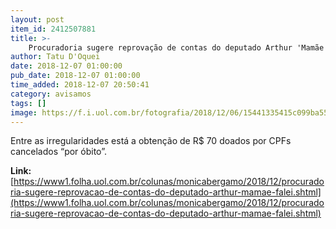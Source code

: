 ```yaml
---
layout: post
item_id: 2412507881
title: >-
    Procuradoria sugere reprovação de contas do deputado Arthur 'Mamãe Falei'
author: Tatu D'Oquei
date: 2018-12-07 01:00:00
pub_date: 2018-12-07 01:00:00
time_added: 2018-12-07 20:50:41
category: avisamos
tags: []
image: https://f.i.uol.com.br/fotografia/2018/12/06/15441335415c099ba55b788_1544133541_3x2_rt.jpg
---
```


Entre as irregularidades está a obtenção de R$ 70 doados por CPFs cancelados “por óbito”.

**Link:** [https://www1.folha.uol.com.br/colunas/monicabergamo/2018/12/procuradoria-sugere-reprovacao-de-contas-do-deputado-arthur-mamae-falei.shtml](https://www1.folha.uol.com.br/colunas/monicabergamo/2018/12/procuradoria-sugere-reprovacao-de-contas-do-deputado-arthur-mamae-falei.shtml)

